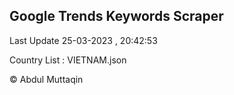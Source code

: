 

## Google Trends Keywords Scraper 
 
Last Update 25-03-2023 , 20:42:53

Country List :
VIETNAM.json



© Abdul Muttaqin 
